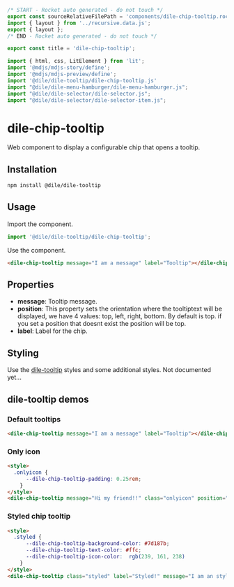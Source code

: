```js server
/* START - Rocket auto generated - do not touch */
export const sourceRelativeFilePath = 'components/dile-chip-tooltip.rocket.md';
import { layout } from '../recursive.data.js';
export { layout };
/* END - Rocket auto generated - do not touch */

export const title = 'dile-chip-tooltip';
```

```js script
import { html, css, LitElement } from 'lit'; 
import '@mdjs/mdjs-story/define';
import '@mdjs/mdjs-preview/define';
import '@dile/dile-tooltip/dile-chip-tooltip.js'
import "@dile/dile-menu-hamburger/dile-menu-hamburger.js";
import "@dile/dile-selector/dile-selector.js";
import "@dile/dile-selector/dile-selector-item.js";
```

# dile-chip-tooltip

Web component to display a configurable chip that opens a tooltip.

## Installation

```bash
npm install @dile/dile-tooltip
```

## Usage

Import the component.

```javascript
import '@dile/dile-tooltip/dile-chip-tooltip';
```

Use the component.

```html
<dile-chip-tooltip message="I am a message" label="Tooltip"></dile-chip-tooltip>
```

## Properties

- **message**: Tooltip message.
- **position**: This property sets the orientation where the tooltiptext will be displayed, we have 4 values: top, left, right, bottom. By default is top. if you set
a position that doesnt exist the position will be top.
- **label**: Label for the chip.

## Styling

Use the [dile-tooltip](https://dile-components.polydile.com/components/dile-tooltip/) styles and some additional styles. Not documented yet...

## dile-tooltip demos

### Default tooltips

```html preview-story
<dile-chip-tooltip message="I am a message" label="Tooltip"></dile-chip-tooltip>
```

### Only icon

```html preview-story
<style>
  .onlyicon {
      --dile-chip-tooltip-padding: 0.25rem;
    }
</style>
<dile-chip-tooltip message="Hi my friend!!" class="onlyicon" position="right"></dile-chip-tooltip>
```

### Styled chip tooltip

```html preview-story
<style>
  .styled {
      --dile-chip-tooltip-background-color: #7d187b; 
      --dile-chip-tooltip-text-color: #ffc;
      --dile-chip-tooltip-icon-color:  rgb(239, 161, 238) 
    }
</style>
<dile-chip-tooltip class="styled" label="Styled!" message="I am an styled tooltip"></dile-chip-tooltip>
```